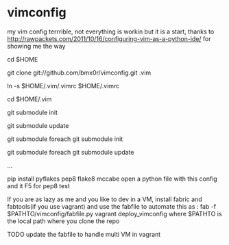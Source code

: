 vimconfig
=========

my vim config
terrrible, not everything is workin but it is a start, thanks to http://rawpackets.com/2011/10/16/configuring-vim-as-a-python-ide/
for showing me the way

cd $HOME

git clone git://github.com/bmx0r/vimconfig.git .vim



ln -s $HOME/.vim/.vimrc $HOME/.vimrc

cd $HOME/.vim

git submodule init

git submodule update

git submodule foreach git submodule init

git submodule foreach git submodule update

...

pip install pyflakes pep8 flake8 mccabe
open a python file with this config and it F5 for pep8 test

If you are as lazy as me and you like to dev in a VM, install fabric and fabtools(if you use vagrant) and use the fabfile to automate this as : 
fab -f $PATHTO/vimconfig/fabfile.py vagrant deploy_vimconfig
where $PATHTO is the local path where you clone the repo

TODO update the fabfile to handle multi VM in vagrant
